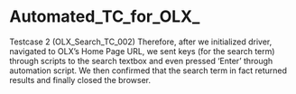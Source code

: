 # Automated_TC_for_OLX_

Testcase 2 (OLX_Search_TC_002)  Therefore, after we initialized driver, navigated to OLX’s Home Page URL, we sent keys (for the search term) through scripts to the search textbox and even pressed ‘Enter’ through automation script.
We then confirmed that the search term in fact returned results and finally closed the browser.
